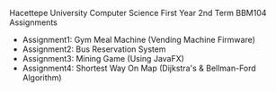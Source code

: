 Hacettepe University Computer Science First Year 2nd Term BBM104 Assignments

- Assignment1: Gym Meal Machine (Vending Machine Firmware)
- Assignment2: Bus Reservation System
- Assignment3: Mining Game (Using JavaFX)
- Assignment4: Shortest Way On Map (Dijkstra's & Bellman-Ford Algorithm)
